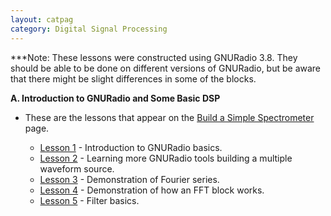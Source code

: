 ```yaml
---
layout: catpag
category: Digital Signal Processing
---
```


***Note: These lessons were constructed using GNURadio 3.8. They should be able to be done on different versions of GNURadio, but be aware that there might be slight differences in some of the blocks.

**A. Introduction to GNURadio and Some Basic DSP**

* These are the lessons that appear on the [Build a Simple Spectrometer](https://wvurail.org//dspira-lessons/Simple_Spectrometer) page.

    - [Lesson 1](https://wvurail.org/dspira-lessons/FilesUploaded/Gnuradio_Lesson1_simpleWaveform.pdf) - Introduction to GNURadio basics.
    - [Lesson 2](https://wvurail.org/dspira-lessons/FilesUploaded/Gnuradio_Lesson2_MultipleSources.pdf) - Learning more GNURadio tools building a multiple waveform source.
    - [Lesson 3](https://wvurail.org/dspira-lessons/FilesUploaded/Gnuradio_Lesson3_FourierSeries.pdf) - Demonstration of Fourier series.
    - [Lesson 4](https://wvurail.org/dspira-lessons/FilesUploaded/Gnuradio_Lesson4_FFT.pdf) - Demonstration of how an FFT block works.
    - [Lesson 5](https://wvurail.org/dspira-lessons/FilesUploaded/Gnuradio_Lesson5_Filters.pdf) - Filter basics.
